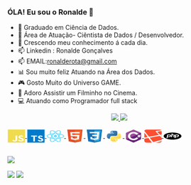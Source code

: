 ###  ÓLA! Eu sou o Ronalde  👋

- 🔭  Graduado em Ciência de Dados.
- 👔  Área de Atuação- Ciêntista de Dados / Desenvolvedor.
- 🌱  Crescendo meu conhecimento á cada dia.
- 📫  Linkedin : Ronalde Gonçalves
- 📫  EMAIL:ronalderota@gmail.com
- 📊  Sou muito feliz Atuando na Área dos Dados.
- 🎮  Gosto Muito do Universo GAME.
- 🍿  Adoro Assistir um Filminho no Cinema.
- 💻 Atuando como Programador full stack



<div align="center">
  <a href="https://github.com/Ronalde-web">
  <img height="180em" src="https://github-readme-stats.vercel.app/api?username=Ronalde-web&show_icons=true&theme=dark&include_all_commits=true&count_private=true"/>
  <img height="180em" src="https://github-readme-stats.vercel.app/api/top-langs/?username=Ronalde-web&layout=compact&langs_count=7&theme=dark"/>
</div>
  
<div style="display: inline_block"><br>
  <img align="center" alt="Ronalde-Js" height="30" width="40" src="https://raw.githubusercontent.com/devicons/devicon/master/icons/javascript/javascript-plain.svg">
  <img align="center" alt="Ronalde-Ts" height="30" width="40" src="https://raw.githubusercontent.com/devicons/devicon/master/icons/typescript/typescript-plain.svg">
  <img align="center" alt="Ronalde-React" height="30" width="40" src="https://raw.githubusercontent.com/devicons/devicon/master/icons/react/react-original.svg">
  <img align="center" alt="Ronalde-HTML" height="30" width="40" src="https://raw.githubusercontent.com/devicons/devicon/master/icons/html5/html5-original.svg">
  <img align="center" alt="Ronalde-CSS" height="30" width="40" src="https://raw.githubusercontent.com/devicons/devicon/master/icons/css3/css3-original.svg">
  <img align="center" alt="Ronalde-Python" height="30" width="40" src="https://raw.githubusercontent.com/devicons/devicon/master/icons/python/python-original.svg">
  <img align="center" alt="Ronalde-Csharp" height="30" width="40" src="https://raw.githubusercontent.com/devicons/devicon/master/icons/csharp/csharp-original.svg">
  <img align="center" alt="Ronalde-Laravel" height="30" width="40" src="https://raw.githubusercontent.com/devicons/devicon/master/icons/laravel/laravel-plain.svg">
  <img align="center" alt="Ronalde-PHP" height="30" width="40" src="https://raw.githubusercontent.com/devicons/devicon/master/icons/php/php-plain.svg">
</div>
  
  ##
  
  <div> 
  <a href="https://instagram.com/ronaldegoncalvess" target="_blank"><img src="https://img.shields.io/badge/-Instagram-%23E4405F?style=for-the-badge&logo=instagram&logoColor=white" target="_blank"></a>
 

  <a href = "mailto:ronalderota@gmail.com"><img src="https://img.shields.io/badge/-Gmail-%23333?style=for-the-badge&logo=gmail&logoColor=white" target="_blank"></a>
  <a href="https://www.linkedin.com/in/ronalde-gonçalves-953b65206" target="_blank"><img src="https://img.shields.io/badge/-LinkedIn-%230077B5?style=for-the-badge&logo=linkedin&logoColor=white" target="_blank"></a> 
 
</div>
